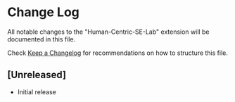 # Change Log

All notable changes to the "Human-Centric-SE-Lab" extension will be documented in this file.

Check [Keep a Changelog](http://keepachangelog.com/) for recommendations on how to structure this file.

## [Unreleased]

- Initial release